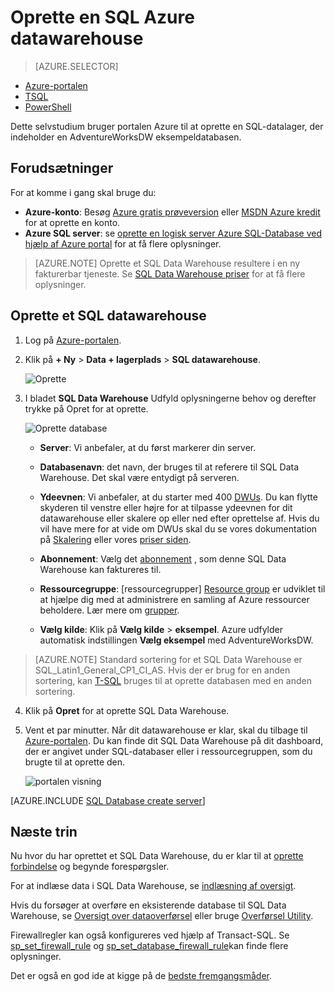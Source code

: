 <properties
   pageTitle="Oprette et SQL Data Warehouse i portalen Azure | Microsoft Azure"
   description="Lær, hvordan du opretter en Azure SQL Data Warehouse i portalen Azure"
   services="sql-data-warehouse"
   documentationCenter="NA"
   authors="barbkess"
   manager="jhubbard"
   editor=""
   tags="azure-sql-data-warehouse"/>

<tags
   ms.service="sql-data-warehouse"
   ms.devlang="NA"
   ms.topic="hero-article"
   ms.tgt_pltfrm="NA"
   ms.workload="data-services"
   ms.date="08/25/2016"
   ms.author="barbkess;lodipalm;sonyama"/>

# <a name="create-an-azure-sql-data-warehouse"></a>Oprette en SQL Azure datawarehouse

> [AZURE.SELECTOR]
- [Azure-portalen](sql-data-warehouse-get-started-provision.md)
- [TSQL](sql-data-warehouse-get-started-create-database-tsql.md)
- [PowerShell](sql-data-warehouse-get-started-provision-powershell.md)

Dette selvstudium bruger portalen Azure til at oprette en SQL-datalager, der indeholder en AdventureWorksDW eksempeldatabasen.


## <a name="prerequisites"></a>Forudsætninger

For at komme i gang skal bruge du:

- **Azure-konto**: Besøg [Azure gratis prøveversion][] eller [MSDN Azure kredit][] for at oprette en konto.
- **Azure SQL server**: se [oprette en logisk server Azure SQL-Database ved hjælp af Azure portal][] for at få flere oplysninger.

> [AZURE.NOTE] Oprette et SQL Data Warehouse resultere i en ny fakturerbar tjeneste.  Se [SQL Data Warehouse priser][] for at få flere oplysninger.

## <a name="create-a-sql-data-warehouse"></a>Oprette et SQL datawarehouse

1. Log på [Azure-portalen](https://portal.azure.com).

2. Klik på **+ Ny** > **Data + lagerplads** > **SQL datawarehouse**.

    ![Oprette](./media/sql-data-warehouse-get-started-provision/create-sample.gif)

3. I bladet **SQL Data Warehouse** Udfyld oplysningerne behov og derefter trykke på Opret for at oprette.

    ![Oprette database](./media/sql-data-warehouse-get-started-provision/create-database.png)

    - **Server**: Vi anbefaler, at du først markerer din server.  

    - **Databasenavn**: det navn, der bruges til at referere til SQL Data Warehouse.  Det skal være entydigt på serveren.
    
    - **Ydeevnen**: Vi anbefaler, at du starter med 400 [DWUs][DWU]. Du kan flytte skyderen til venstre eller højre for at tilpasse ydeevnen for dit datawarehouse eller skalere op eller ned efter oprettelse af.  Hvis du vil have mere for at vide om DWUs skal du se vores dokumentation på [Skalering](./sql-data-warehouse-manage-compute-overview.md) eller vores [priser siden][SQL Data Warehouse priser]. 

    - **Abonnement**: Vælg det [abonnement] , som denne SQL Data Warehouse kan faktureres til.

    - **Ressourcegruppe**: [ressourcegrupper] [ Resource group] er udviklet til at hjælpe dig med at administrere en samling af Azure ressourcer beholdere. Lær mere om [grupper](../azure-resource-manager/resource-group-overview.md).

    - **Vælg kilde**: Klik på **Vælg kilde** > **eksempel**. Azure udfylder automatisk indstillingen **Vælg eksempel** med AdventureWorksDW.

> [AZURE.NOTE] Standard sortering for et SQL Data Warehouse er SQL_Latin1_General_CP1_CI_AS. Hvis der er brug for en anden sortering, kan [T-SQL][] bruges til at oprette databasen med en anden sortering.

4. Klik på **Opret** for at oprette SQL Data Warehouse.

5. Vent et par minutter. Når dit datawarehouse er klar, skal du tilbage til [Azure-portalen](https://portal.azure.com). Du kan finde dit SQL Data Warehouse på dit dashboard, der er angivet under SQL-databaser eller i ressourcegruppen, som du brugte til at oprette den. 

    ![portalen visning](./media/sql-data-warehouse-get-started-provision/database-portal-view.png)

[AZURE.INCLUDE [SQL Database create server](../../includes/sql-database-create-new-server-firewall-portal.md)] 

## <a name="next-steps"></a>Næste trin

Nu hvor du har oprettet et SQL Data Warehouse, du er klar til at [oprette forbindelse](./sql-data-warehouse-connect-overview.md) og begynde forespørgsler.

For at indlæse data i SQL Data Warehouse, se [indlæsning af oversigt](./sql-data-warehouse-overview-load.md).

Hvis du forsøger at overføre en eksisterende database til SQL Data Warehouse, se [Oversigt over dataoverførsel](./sql-data-warehouse-overview-migrate.md) eller bruge [Overførsel Utility](./sql-data-warehouse-migrate-migration-utility.md).

Firewallregler kan også konfigureres ved hjælp af Transact-SQL. Se [sp_set_firewall_rule][] og [sp_set_database_firewall_rule][]kan finde flere oplysninger.

Det er også en god ide at kigge på de [bedste fremgangsmåder][].

<!--Article references-->
[Oprette en logisk server Azure SQL-Database ved hjælp af Azure portal]: ../sql-database/sql-database-get-started.md#create-an-azure-sql-database-logical-server
[Create an Azure SQL Database logical server with PowerShell]: ../sql-database/sql-database-get-started-powershell.md#database-setup-create-a-resource-group-server-and-firewall-rule
[resource groups]: ../resource-group-template-deploy-portal.md
[Bedste fremgangsmåder]: sql-data-warehouse-best-practices.md
[DWU]: sql-data-warehouse-overview-what-is.md#data-warehouse-units
[abonnement]: ../azure-glossary-cloud-terminology.md#subscription
[resource group]: ../azure-glossary-cloud-terminology.md#resource-group
[T-SQL]: ./sql-data-warehouse-get-started-create-database-tsql.md
 
<!--MSDN references-->
[sp_set_firewall_rule]: https://msdn.microsoft.com/library/dn270017.aspx
[sp_set_database_firewall_rule]: https://msdn.microsoft.com/library/dn270010.aspx

<!--Other Web references-->
[SQL Data Warehouse priser]: https://azure.microsoft.com/pricing/details/sql-data-warehouse/
[Azure gratis prøveversion]: https://azure.microsoft.com/pricing/free-trial/?WT.mc_id=A261C142F
[MSDN Azure kredit]: https://azure.microsoft.com/pricing/member-offers/msdn-benefits-details/?WT.mc_id=A261C142F


